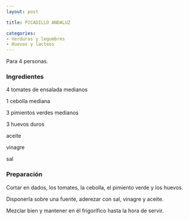 ```yaml
---
layout: post

title: PICADILLO ANDALUZ

categories:
- Verduras y legumbres
- Huevos y lacteos
---
```

Para 4 personas.

<h3>Ingredientes</h3>
4 tomates de ensalada medianos

1 cebolla mediana

3 pimientos verdes medianos

3 huevos duros

aceite

vinagre

sal

<h3>Preparación</h3>
Cortar en dados, los tomates, la cebolla, el pimiento verde y los huevos.

Disponerla sobre una fuente, aderezar con sal, vinagre y aceite.

Mezclar bien y mantener en él frigorífico hasta la hora de servir.